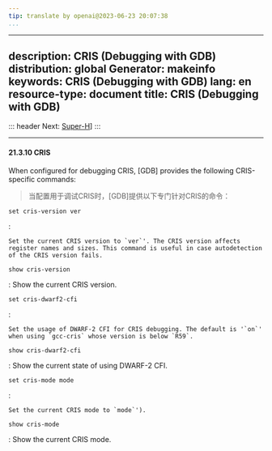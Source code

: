 ```yaml
---
tip: translate by openai@2023-06-23 20:07:38
...
```

---
description: CRIS (Debugging with GDB)
distribution: global
Generator: makeinfo
keywords: CRIS (Debugging with GDB)
lang: en
resource-type: document
title: CRIS (Debugging with GDB)
---
::: header
Next: [Super-H](Super_002dH.html#Super_002dH)]
:::

---

#### 21.3.10 CRIS


When configured for debugging CRIS, [GDB] provides the following CRIS-specific commands:

> 当配置用于调试CRIS时，[GDB]提供以下专门针对CRIS的命令：

`set cris-version ver`

:

```
Set the current CRIS version to `ver`'. The CRIS version affects register names and sizes. This command is useful in case autodetection of the CRIS version fails.
```

`show cris-version`

:   Show the current CRIS version.

`set cris-dwarf2-cfi`

:

```
Set the usage of DWARF-2 CFI for CRIS debugging. The default is '`on`' when using `gcc-cris` whose version is below `R59`.
```

`show cris-dwarf2-cfi`

:   Show the current state of using DWARF-2 CFI.

`set cris-mode mode`

:

```
Set the current CRIS mode to `mode`').
```

`show cris-mode`

:   Show the current CRIS mode.
